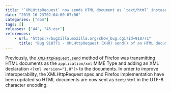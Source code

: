 ```yaml
---
title: "`XMLHttpRequest` now sends HTML document as `text/html` instead of `application/xml`"
date: "2015-10-23T02:04:00-07:00"
categories: ["dom"]
tags: []
releases: ["44", "45-esr"]
references:
    - url: "https://bugzilla.mozilla.org/show_bug.cgi?id=918771"
      title: "Bug 918771 - XMLHttpRequest (XHR) send() of an HTML document sends it as application/xml, not text/html"
---
```

Previously, the [`XMLHttpRequest.send`](https://developer.mozilla.org/docs/Web/API/XMLHttpRequest#send%28%29) method of Firefox was transmitting HTML documents as the `application/xml` MIME Type and adding an XML declaration `<?xml version="1.0"?>` to the documents. In order to improve interoperability, the XMLHttpRequest spec and Firefox implementation have been updated so HTML documents are now sent as `text/html` in the UTF-8 character encoding.
